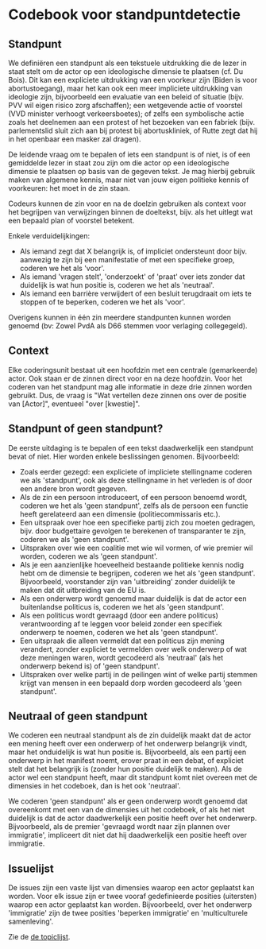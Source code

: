 # Codebook voor standpuntdetectie

## Standpunt

We definiëren een standpunt als een tekstuele uitdrukking die de lezer in staat stelt om de actor op een ideologische dimensie te plaatsen (cf. Du Bois). Dit kan een expliciete uitdrukking van een voorkeur zijn (Biden is voor abortustoegang), maar het kan ook een meer impliciete uitdrukking van ideologie zijn, bijvoorbeeld een evaluatie van een beleid of situatie (bijv. PVV wil eigen risico zorg afschaffen); een wetgevende actie of voorstel (VVD minister verhoogt verkeersboetes); of zelfs een symbolische actie zoals het deelnemen aan een protest of het bezoeken van een fabriek (bijv. parlementslid sluit zich aan bij protest bij abortuskliniek, of Rutte zegt dat hij in het openbaar een masker zal dragen).

De leidende vraag om te bepalen of iets een standpunt is of niet, is of een gemiddelde lezer in staat zou zijn om die actor op een ideologische dimensie te plaatsen op basis van de gegeven tekst. Je mag hierbij gebruik maken van algemene kennis, maar niet van jouw eigen politieke kennis of voorkeuren: het moet in de zin staan.

Codeurs kunnen de zin voor en na de doelzin gebruiken als context voor het begrijpen van verwijzingen binnen de doeltekst, bijv. als het uitlegt wat een bepaald plan of voorstel betekent.  

Enkele verduidelijkingen:
- Als iemand zegt dat X belangrijk is, of impliciet ondersteunt door bijv. aanwezig te zijn bij een manifestatie of met een specifieke groep, coderen we het als 'voor'.
- Als iemand 'vragen stelt', 'onderzoekt' of 'praat' over iets zonder dat duidelijk is wat hun positie is, coderen we het als 'neutraal'.
- Als iemand een barrière verwijdert of een besluit terugdraait om iets te stoppen of te beperken, coderen we het als 'voor'.

Overigens kunnen in één zin meerdere standpunten kunnen worden genoemd (bv: Zowel PvdA als D66 stemmen voor verlaging collegegeld).

## Context

Elke coderingsunit bestaat uit een hoofdzin met een centrale (gemarkeerde) actor. Ook staan er de zinnen direct voor en na deze hoofdzin. Voor het coderen van het standpunt mag alle informatie in deze drie zinnen worden gebruikt. Dus, de vraag is "Wat vertellen deze zinnen ons over de positie van [Actor]", eventueel "over [kwestie]".

## Standpunt of geen standpunt?
De eerste uitdaging is te bepalen of een tekst daadwerkelijk een standpunt bevat of niet. Hier worden enkele beslissingen genomen. Bijvoorbeeld:

- Zoals eerder gezegd: een expliciete of impliciete stellingname coderen we als 'standpunt', ook als deze stellingname in het verleden is of door een andere bron wordt gegeven.
- Als de zin een persoon introduceert, of een persoon benoemd wordt, coderen we het als 'geen standpunt', zelfs als de persoon een functie heeft gerelateerd aan een dimensie (politiecommissaris etc.).
- Een uitspraak over hoe een specifieke partij zich zou moeten gedragen, bijv. door budgettaire gevolgen te berekenen of transparanter te zijn, coderen we als 'geen standpunt'.
- Uitspraken over wie een coalitie met wie wil vormen, of wie premier wil worden, coderen we als 'geen standpunt'.
- Als je een aanzienlijke hoeveelheid bestaande politieke kennis nodig hebt om de dimensie te begrijpen, coderen we het als 'geen standpunt'. Bijvoorbeeld, voorstander zijn van 'uitbreiding' zonder duidelijk te maken dat dit uitbreiding van de EU is.
- Als een onderwerp wordt genoemd maar duidelijk is dat de actor een buitenlandse politicus is, coderen we het als 'geen standpunt'.
- Als een politicus wordt gevraagd (door een andere politicus) verantwoording af te leggen voor beleid zonder een specifiek onderwerp te noemen, coderen we het als 'geen standpunt'.
- Een uitspraak die alleen vermeldt dat een politicus zijn mening verandert, zonder expliciet te vermelden over welk onderwerp of wat deze meningen waren, wordt gecodeerd als 'neutraal' (als het onderwerp bekend is) of 'geen standpunt'.
- Uitspraken over welke partij in de peilingen wint of welke partij stemmen krijgt van mensen in een bepaald dorp worden gecodeerd als 'geen standpunt'.

## Neutraal of geen standpunt

We coderen een neutraal standpunt als de zin duidelijk maakt dat de actor een mening heeft over een onderwerp of het onderwerp belangrijk vindt, maar het onduidelijk is wat hun positie is. Bijvoorbeeld, als een partij een onderwerp in het manifest noemt, erover praat in een debat, of expliciet stelt dat het belangrijk is (zonder hun positie duidelijk te maken). Als de actor wel een standpunt heeft, maar dit standpunt komt niet overeen met de dimensies in het codeboek, dan is het ook 'neutraal'.

We coderen 'geen standpunt' als er geen onderwerp wordt genoemd dat overeenkomt met een van de dimensies uit het codeboek, of als het niet duidelijk is dat de actor daadwerkelijk een positie heeft over het onderwerp. Bijvoorbeeld, als de premier 'gevraagd wordt naar zijn plannen over immigratie', impliceert dit niet dat hij daadwerkelijk een positie heeft over immigratie.

## Issuelijst

De issues zijn een vaste lijst van dimensies waarop een actor geplaatst kan worden. Voor elk issue zijn er twee vooraf gedefinieerde posities (uitersten) waarop een actor geplaatst kan worden. Bijvoorbeeld, over het onderwerp 'immigratie' zijn de twee posities 'beperken immigratie' en 'multiculturele samenleving'.

Zie de [de topiclijst](topics-nl.md).

